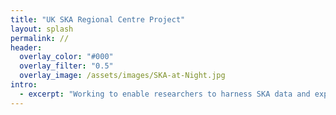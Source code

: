 ```yaml
---
title: "UK SKA Regional Centre Project"
layout: splash
permalink: //
header:
  overlay_color: "#000"
  overlay_filter: "0.5"
  overlay_image: /assets/images/SKA-at-Night.jpg
intro: 
  - excerpt: "Working to enable researchers to harness SKA data and explore the beginning of the universe in the UK and beyond." {% include feature_row id="intro" type="center" %}
---
```

 
